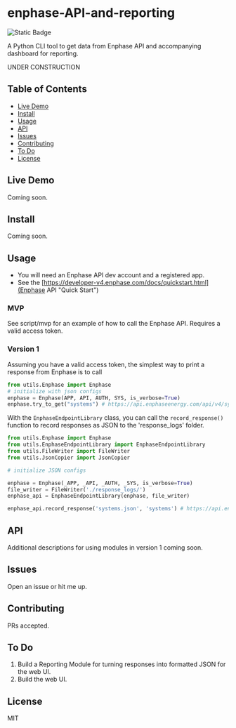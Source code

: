 # enphase-API-and-reporting

![Static Badge](https://img.shields.io/badge/version-1-red)

A Python CLI tool to get data from Enphase API and accompanying dashboard for reporting.

UNDER CONSTRUCTION

## Table of Contents

- [Live Demo](#live-demo)
- [Install](#install)
- [Usage](#usage)
- [API](#api)
- [Issues](#issues)
- [Contributing](#contributing)
- [To Do](#to-do)
- [License](#license)

## Live Demo
Coming soon.

## Install
Coming soon.

## Usage

- You will need an Enphase API dev account and a registered app.
- See the [https://developer-v4.enphase.com/docs/quickstart.html](Enphase API "Quick Start")

### MVP
See script/mvp for an example of how to call the Enphase API. Requires a valid access token.

### Version 1

Assuming you have a valid access token, the simplest way to print a response from Enphase is to call

```python
from utils.Enphase import Enphase
# initialize with json configs
enphase = Enphase(APP, API, AUTH, SYS, is_verbose=True)
enphase.try_to_get("systems") # https://api.enphaseenergy.com/api/v4/systems
```

With the `EnphaseEndpointLibrary` class, you can call the `record_response()` function to record responses as JSON to the 'response_logs' folder.

```python
from utils.Enphase import Enphase
from utils.EnphaseEndpointLibrary import EnphaseEndpointLibrary
from utils.FileWriter import FileWriter
from utils.JsonCopier import JsonCopier

# initialize JSON configs

enphase = Enphase(_APP, _API, _AUTH, _SYS, is_verbose=True)
file_writer = FileWriter('./response_logs/')
enphase_api = EnphaseEndpointLibrary(enphase, file_writer)

enphase_api.record_response('systems.json', 'systems') # https://api.enphaseenergy.com/api/v4/systems
```

## API

Additional descriptions for using modules in version 1 coming soon.

## Issues

Open an issue or hit me up.

## Contributing

PRs accepted.

## To Do

1. Build a Reporting Module for turning responses into formatted JSON for the web UI.
2. Build the web UI.

## License

MIT
